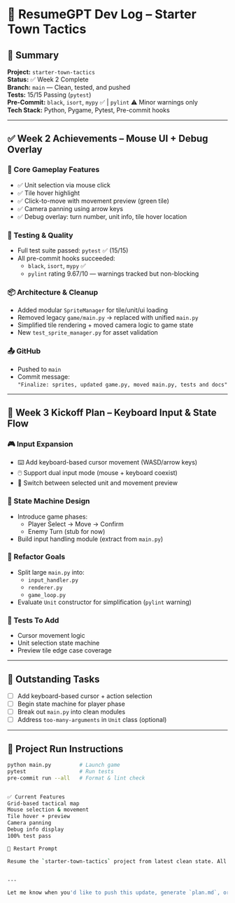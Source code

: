 # 📓 ResumeGPT Dev Log – Starter Town Tactics

## 🧾 Summary

**Project:** `starter-town-tactics`  
**Status:** ✅ Week 2 Complete  
**Branch:** `main` — Clean, tested, and pushed  
**Tests:** 15/15 Passing (`pytest`)  
**Pre-Commit:** `black`, `isort`, `mypy` ✅ | `pylint` ⚠️ Minor warnings only  
**Tech Stack:** Python, Pygame, Pytest, Pre-commit hooks

---

## ✅ Week 2 Achievements – Mouse UI + Debug Overlay

### 🔧 Core Gameplay Features
- ✅ Unit selection via mouse click
- ✅ Tile hover highlight
- ✅ Click-to-move with movement preview (green tile)
- ✅ Camera panning using arrow keys
- ✅ Debug overlay: turn number, unit info, tile hover location

### 🧪 Testing & Quality
- Full test suite passed: `pytest` ✅ (15/15)
- All pre-commit hooks succeeded:
  - `black`, `isort`, `mypy` ✅
  - `pylint` rating 9.67/10 — warnings tracked but non-blocking

### 📦 Architecture & Cleanup
- Added modular `SpriteManager` for tile/unit/ui loading
- Removed legacy `game/main.py` → replaced with unified `main.py`
- Simplified tile rendering + moved camera logic to game state
- New `test_sprite_manager.py` for asset validation

### 📤 GitHub
- Pushed to `main`
- Commit message:  
  `"Finalize: sprites, updated game.py, moved main.py, tests and docs"`

---

## 🚀 Week 3 Kickoff Plan – Keyboard Input & State Flow

### 🎮 Input Expansion
- ⌨️ Add keyboard-based cursor movement (WASD/arrow keys)
- 🖱️ Support dual input mode (mouse + keyboard coexist)
- 🔁 Switch between selected unit and movement preview

### 🎯 State Machine Design
- Introduce game phases:
  - Player Select → Move → Confirm
  - Enemy Turn (stub for now)
- Build input handling module (extract from `main.py`)

### 🧹 Refactor Goals
- Split large `main.py` into:
  - `input_handler.py`
  - `renderer.py`
  - `game_loop.py`
- Evaluate `Unit` constructor for simplification (`pylint` warning)

### 🧪 Tests To Add
- Cursor movement logic
- Unit selection state machine
- Preview tile edge case coverage

---

## 🧰 Outstanding Tasks

- [ ] Add keyboard-based cursor + action selection
- [ ] Begin state machine for player phase
- [ ] Break out `main.py` into clean modules
- [ ] Address `too-many-arguments` in `Unit` class (optional)

---

## 📘 Project Run Instructions

```bash
python main.py         # Launch game
pytest                 # Run tests
pre-commit run --all   # Format & lint check


✅ Current Features
Grid-based tactical map
Mouse selection & movement
Tile hover + preview
Camera panning
Debug info display
100% test pass

🔁 Restart Prompt

Resume the `starter-town-tactics` project from latest clean state. All tests and pre-commit hooks passed. Begin Week 3: keyboard input, state machine design, and input/refactor modules.


---

Let me know when you'd like to push this update, generate `plan.md`, or begin Week 3 development.
